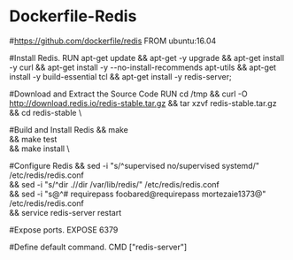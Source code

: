 # Dockerfile-Redis

#https://github.com/dockerfile/redis
FROM ubuntu:16.04

#Install Redis.
RUN apt-get update && apt-get -y upgrade && apt-get install -y curl && apt-get install -y --no-install-recommends apt-utils && apt-get install -y build-essential tcl && apt-get  install -y redis-server;

#Download and Extract the Source Code
RUN cd /tmp &&  curl -O http://download.redis.io/redis-stable.tar.gz &&  tar xzvf redis-stable.tar.gz  &&  cd redis-stable \

#Build and Install Redis
 && make \
 && make test \
 && make install \

#Configure Redis
  &&  sed -i "s/^supervised no/supervised systemd/" /etc/redis/redis.conf  \
  &&  sed -i "s/^dir \.\//dir \/var\/lib\/redis/" /etc/redis/redis.conf  \
  &&  sed -i "s@^# requirepass foobared@requirepass mortezaie1373@"  /etc/redis/redis.conf  \
  &&  service redis-server restart
  


#Expose ports.
EXPOSE 6379

#Define default command.
CMD ["redis-server"]
